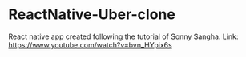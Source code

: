 # ReactNative-Uber-clone
React native app created following the tutorial of Sonny Sangha. Link: https://www.youtube.com/watch?v=bvn_HYpix6s
